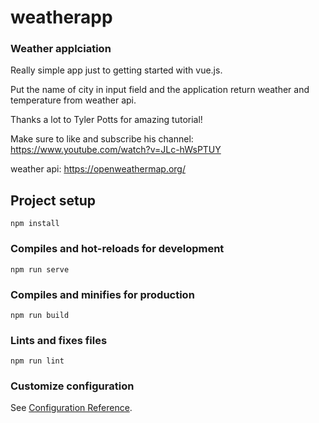 # weatherapp

### Weather applciation
Really simple app just to getting started with vue.js.

Put the name of city in input field and the application return weather and temperature from weather api.

Thanks a lot to Tyler Potts for amazing tutorial!

Make sure to like and subscribe his channel: https://www.youtube.com/watch?v=JLc-hWsPTUY

weather api: https://openweathermap.org/

## Project setup
```
npm install
```

### Compiles and hot-reloads for development
```
npm run serve
```

### Compiles and minifies for production
```
npm run build
```

### Lints and fixes files
```
npm run lint
```

### Customize configuration
See [Configuration Reference](https://cli.vuejs.org/config/).
